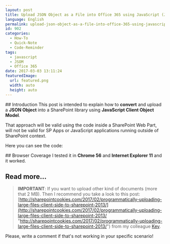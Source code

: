 ```yaml
---
layout: post
title: Upload JSON Object as a File into Office 365 using JavaScript (JSOM)
language: English
permalink: upload-json-object-as-a-file-into-office-365-using-javascript-jsom
id: 902
categories:
  - How-To
  - Quick-Note
  - Code-Reminder
tags:
  - javascript
  - JSOM
  - Office 365
date: 2017-03-03 13:11:24
featuredImage: 
  url: featured.png
  width: auto
  height: auto
---
```


## Introduction
This post is intended to explain how to **convert** and upload a **JSON Object** into a SharePoint library using **JavaScript Client Object Model**.

That approach will be valid using the code inside a SharePoint Web Part, will not be valid for SP Apps or JavaScript applications running outside of SharePoint context.

Here you can see the code:
<script src="https://gist.github.com/jquintozamora/9c64c12df47f151ff5e998e0e6dfba34.js"></script> 

## Browser Coverage
I tested it in **Chrome 56** and **Internet Explorer 11** and it worked.

## Read more...
> **IMPORTANT**: 
> If you want to upload other kind of documents (more that 2 MB). Then I recommend you take a look to this post: [http://sharepointcookies.com/2017/02/programmatically-uploading-large-files-client-side-to-sharepoint-2013/](http://sharepointcookies.com/2017/02/programmatically-uploading-large-files-client-side-to-sharepoint-2013/ "http://sharepointcookies.com/2017/02/programmatically-uploading-large-files-client-side-to-sharepoint-2013/") from my colleague [Kev](https://twitter.com/BeckettKev). 

Please, write a comment if that's not working in your specific scenario!
